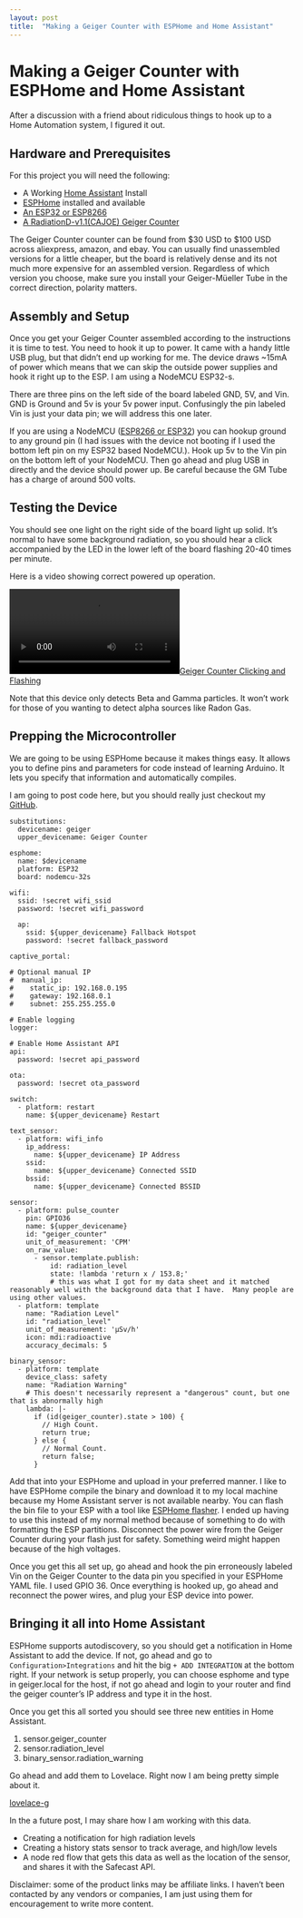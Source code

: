 ```yaml
---
layout: post
title:  "Making a Geiger Counter with ESPHome and Home Assistant"
---
```


# Making a Geiger Counter with ESPHome and Home Assistant

After a discussion with a friend about ridiculous things to hook up to a Home Automation system, I figured it out.

## Hardware and Prerequisites

For this project you will need the following:

* A Working [Home Assistant](https://www.home-assistant.io/) Install
* [ESPHome](https://esphome.io/) installed and available
* [An ESP32 or ESP8266](https://amzn.to/2IFPGxv)
* [A RadiationD-v1.1(CAJOE) Geiger Counter](https://amzn.to/3nelqZy)


The Geiger Counter counter can be found from $30 USD to $100 USD across aliexpress, amazon, and ebay. You can usually find unassembled versions for a little cheaper, but the board is relatively dense and its not much more expensive for an assembled version. Regardless of which version you choose, make sure you install your Geiger-Müeller Tube in the correct direction, polarity matters.

## Assembly and Setup

Once you get your Geiger Counter assembled according to the instructions it is time to test. You need to hook it up to power. It came with a handy little USB plug, but that didn’t end up working for me. The device draws ~15mA of power which means that we can skip the outside power supplies and hook it right up to the ESP. I am using a NodeMCU ESP32-s.

There are three pins on the left side of the board labeled GND, 5V, and Vin. GND is Ground and 5v is your 5v power input. Confusingly the pin labeled Vin is just your data pin; we will address this one later.

If you are using a NodeMCU ([ESP8266 or ESP32](https://amzn.to/2IFPGxv)) you can hookup ground to any ground pin (I had issues with the device not booting if I used the bottom left pin on my ESP32 based NodeMCU.). Hook up 5v to the Vin pin on the bottom left of your NodeMCU. Then go ahead and plug USB in directly and the device should power up. Be careful because the GM Tube has a charge of around 500 volts.

## Testing the Device

You should see one light on the right side of the board light up solid. It’s normal to have some background radiation, so you should hear a click accompanied by the LED in the lower left of the board flashing 20-40 times per minute.

Here is a video showing correct powered up operation.

[![Geiger Counter Clicking and Flashing](/assets/videos/geigervideo.mp4)](/assets/videos/geigervideo.mp4)

Note that this device only detects Beta and Gamma particles. It won’t work for those of you wanting to detect alpha sources like Radon Gas.

## Prepping the Microcontroller

We are going to be using ESPHome because it makes things easy. It allows you to define pins and parameters for code instead of learning Arduino. It lets you specify that information and automatically compiles.

I am going to post code here, but you should really just checkout my [GitHub](https://github.com/mikenabhan/iot-geiger-counter/blob/main/esphome.yaml).

    substitutions:
      devicename: geiger
      upper_devicename: Geiger Counter
    
    esphome:
      name: $devicename
      platform: ESP32
      board: nodemcu-32s
    
    wifi:
      ssid: !secret wifi_ssid
      password: !secret wifi_password
      
      ap:
        ssid: ${upper_devicename} Fallback Hotspot
        password: !secret fallback_password
        
    captive_portal:
    
    # Optional manual IP
    #  manual_ip:
    #    static_ip: 192.168.0.195
    #    gateway: 192.168.0.1
    #    subnet: 255.255.255.0
    
    # Enable logging
    logger:
    
    # Enable Home Assistant API
    api:
      password: !secret api_password
    
    ota:
      password: !secret ota_password
    
    switch:
      - platform: restart
        name: ${upper_devicename} Restart
        
    text_sensor:
      - platform: wifi_info
        ip_address:
          name: ${upper_devicename} IP Address
        ssid:
          name: ${upper_devicename} Connected SSID
        bssid:
          name: ${upper_devicename} Connected BSSID
    
    sensor:
      - platform: pulse_counter
        pin: GPIO36
        name: ${upper_devicename}
        id: "geiger_counter"
        unit_of_measurement: 'CPM'
        on_raw_value:
          - sensor.template.publish:
              id: radiation_level
              state: !lambda 'return x / 153.8;'
              # this was what I got for my data sheet and it matched reasonably well with the background data that I have.  Many people are using other values.
      - platform: template
        name: "Radiation Level"
        id: "radiation_level"
        unit_of_measurement: 'µSv/h'
        icon: mdi:radioactive
        accuracy_decimals: 5
        
    binary_sensor:
      - platform: template
        device_class: safety
        name: "Radiation Warning"
        # This doesn't necessarily represent a "dangerous" count, but one that is abnormally high
        lambda: |-
          if (id(geiger_counter).state > 100) {
            // High Count.
            return true;
          } else {
            // Normal Count.
            return false;
          }
    
Add that into your ESPHome and upload in your preferred manner. I like to have ESPHome compile the binary and download it to my local machine because my Home Assistant server is not available nearby. You can flash the bin file to your ESP with a tool like [ESPHome flasher](https://github.com/esphome/esphome-flasher). I ended up having to use this instead of my normal method because of something to do with formatting the ESP partitions. Disconnect the power wire from the Geiger Counter during your flash just for safety. Something weird might happen because of the high voltages.

Once you get this all set up, go ahead and hook the pin erroneously labeled Vin on the Geiger Counter to the data pin you specified in your ESPHome YAML file. I used GPIO 36. Once everything is hooked up, go ahead and reconnect the power wires, and plug your ESP device into power.

## Bringing it all into Home Assistant

ESPHome supports autodiscovery, so you should get a notification in Home Assistant to add the device. If not, go ahead and go to `Configuration>Integrations` and hit the big `+ ADD INTEGRATION` at the bottom right. If your network is setup properly, you can choose esphome and type in geiger.local for the host, if not go ahead and login to your router and find the geiger counter’s IP address and type it in the host.

Once you get this all sorted you should see three new entities in Home Assistant.

1. sensor.geiger_counter
2. sensor.radiation_level
3. binary_sensor.radiation_warning

Go ahead and add them to Lovelace. Right now I am being pretty simple about it.

[lovelace-g](/assets/images/lovelace-g.png)


In the a future post, I may share how I am working with this data.

* Creating a notification for high radiation levels
* Creating a history stats sensor to track average, and high/low levels
* A node red flow that gets this data as well as the location of the sensor, and shares it with the Safecast API.

Disclaimer: some of the product links may be affiliate links. I haven’t been contacted by any vendors or companies, I am just using them for encouragement to write more content.